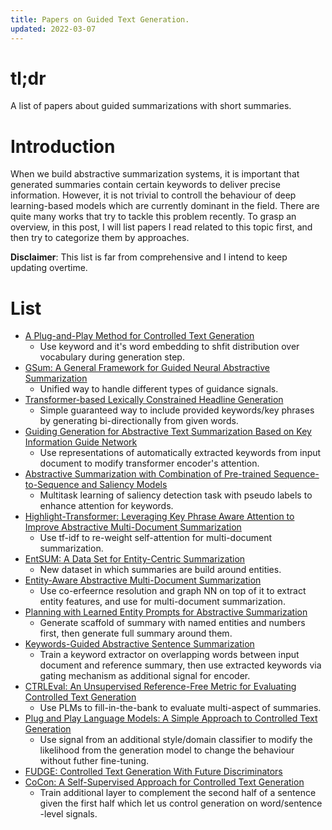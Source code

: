 ```yaml
---
title: Papers on Guided Text Generation.
updated: 2022-03-07
---
```


# tl;dr

A list of papers about guided summarizations with short summaries.

# Introduction

When we build abstractive summarization systems, it is important that generated summaries contain certain keywords to deliver precise information.
However, it is not trivial to controll the behaviour of deep learning-based models which are currently dominant in the field.
There are quite many works that try to tackle this problem recently.
To grasp an overview, in this post, I will list papers I read related to this topic first, and then try to categorize them by approaches.

**Disclaimer**: This list is far from comprehensive and I intend to keep updating overtime.

# List

- [A Plug-and-Play Method for Controlled Text Generation](https://aclanthology.org/2021.findings-emnlp.334)
  - Use keyword and it's word embedding to shfit distribution over vocabulary during generation step.
- [GSum: A General Framework for Guided Neural Abstractive Summarization](https://aclanthology.org/2021.naacl-main.384/)
  - Unified way to handle different types of guidance signals.
- [Transformer-based Lexically Constrained Headline Generation](https://aclanthology.org/2021.emnlp-main.335/)
  - Simple guaranteed way to include provided keywords/key phrases by generating bi-directionally from given words.
- [Guiding Generation for Abstractive Text Summarization Based on Key Information Guide Network](https://aclanthology.org/N18-2009)
  - Use representations of automatically extracted keywords from input document to modify transformer encoder's attention.
- [Abstractive Summarization with Combination of Pre-trained Sequence-to-Sequence and Saliency Models](https://arxiv.org/abs/2003.13028)
  - Multitask learning of saliency detection task with pseudo labels to enhance attention for keywords.
- [Highlight-Transformer: Leveraging Key Phrase Aware Attention to Improve Abstractive Multi-Document Summarization](https://aclanthology.org/2021.findings-acl.445)
  - Use tf-idf to re-weight self-attention for multi-document summarization.
- [EntSUM: A Data Set for Entity-Centric Summarization](http://arxiv.org/abs/2204.02213)
  - New dataset in which summaries are build around entities.
- [Entity-Aware Abstractive Multi-Document Summarization](https://aclanthology.org/2021.findings-acl.30)
  - Use co-erfeernce resolution and graph NN on top of it to extract entity features, and use for multi-document summarization.
- [Planning with Learned Entity Prompts for Abstractive Summarization](https://direct.mit.edu/tacl/article/doi/10.1162/tacl_a_00438/108867/Planning-with-Learned-Entity-Prompts-for)
  - Generate scaffold of summary with named entities and numbers first, then generate full summary around them.
- [Keywords-Guided Abstractive Sentence Summarization](https://ojs.aaai.org/index.php/AAAI/article/view/6333)
  - Train a keyword extractor on overlapping words between input document and reference summary, then use extracted keywords via gating mechanism as additional signal for encoder.
- [CTRLEval: An Unsupervised Reference-Free Metric for Evaluating Controlled Text Generation](http://arxiv.org/abs/2204.00862)
  - Use PLMs to fill-in-the-bank to evaluate multi-aspect of summaries.
- [Plug and Play Language Models: A Simple Approach to Controlled Text Generation](https://openreview.net/forum?id=H1edEyBKDS)
  - Use signal from an additional style/domain classifier to modify the likelihood from the generation model to change the behaviour without futher fine-tuning.
- [FUDGE: Controlled Text Generation With Future Discriminators](https://aclanthology.org/2021.naacl-main.276)
- [CoCon: A Self-Supervised Approach for Controlled Text Generation](https://openreview.net/forum?id=VD_ozqvBy4W)
  - Train additional layer to complement the second half of a sentence given the first half which let us control generation on word/sentence -level signals.
